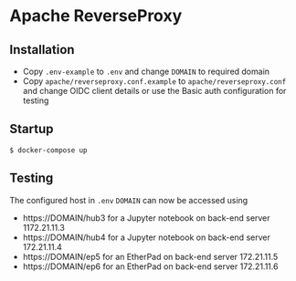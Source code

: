 # Apache ReverseProxy
## Installation
- Copy ```.env-example``` to ```.env``` and change ```DOMAIN``` to required domain
- Copy ```apache/reverseproxy.conf.example``` to ```apache/reverseproxy.conf``` and change OIDC client details or use the Basic auth configuration for testing

## Startup
```$ docker-compose up```

## Testing
The configured host in ```.env``` ```DOMAIN``` can now be accessed using
  - https://DOMAIN/hub3 for a Jupyter notebook on back-end server 1172.21.11.3
  - https://DOMAIN/hub4 for a Jupyter notebook on back-end server 172.21.11.4
  - https://DOMAIN/ep5 for an EtherPad on back-end server 172.21.11.5
  - https://DOMAIN/ep6 for an EtherPad on back-end server 172.21.11.6
